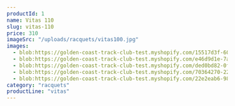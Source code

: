 ```yaml
---
productId: 1
name: Vitas 110
slug: vitas-110
price: 310
imageSrc: "/uploads/racquets/vitas100.jpg"
images:
  - blob:https://golden-coast-track-club-test.myshopify.com/15517d3f-6057-4f11-bde4-7ffe160bbc5a
  - blob:https://golden-coast-track-club-test.myshopify.com/e46d9d1e-7a17-48c8-b502-47154ad7d623
  - blob:https://golden-coast-track-club-test.myshopify.com/ded0bd82-0fba-4150-bb43-27e813294bea
  - blob:https://golden-coast-track-club-test.myshopify.com/70364270-224c-41f5-a6a4-ba4b99c553a4
  - blob:https://golden-coast-track-club-test.myshopify.com/22e2eab6-982d-4e2f-97c3-4b9240a16a8e
category: "racquets"
productLine: "vitas"
---
```

